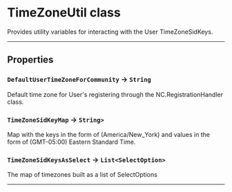 # TimeZoneUtil class

Provides utility variables for interacting with the User TimeZoneSidKeys.

---
## Properties

### `DefaultUserTimeZoneForCommunity` → `String`

Default time zone for User's registering through the NC.RegistrationHandler class.

### `TimeZoneSidKeyMap` → `String>`

Map with the keys in the form of (America/New_York) and values in the form of (GMT-05:00) Eastern Standard Time.

### `TimeZoneSidKeysAsSelect` → `List<SelectOption>`

The map of timezones built as a list of SelectOptions

---
